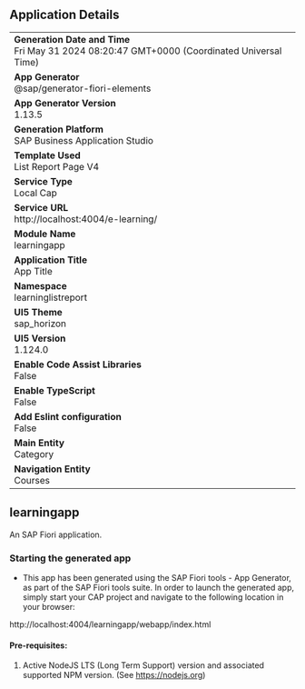 ## Application Details
|               |
| ------------- |
|**Generation Date and Time**<br>Fri May 31 2024 08:20:47 GMT+0000 (Coordinated Universal Time)|
|**App Generator**<br>@sap/generator-fiori-elements|
|**App Generator Version**<br>1.13.5|
|**Generation Platform**<br>SAP Business Application Studio|
|**Template Used**<br>List Report Page V4|
|**Service Type**<br>Local Cap|
|**Service URL**<br>http://localhost:4004/e-learning/
|**Module Name**<br>learningapp|
|**Application Title**<br>App Title|
|**Namespace**<br>learninglistreport|
|**UI5 Theme**<br>sap_horizon|
|**UI5 Version**<br>1.124.0|
|**Enable Code Assist Libraries**<br>False|
|**Enable TypeScript**<br>False|
|**Add Eslint configuration**<br>False|
|**Main Entity**<br>Category|
|**Navigation Entity**<br>Courses|

## learningapp

An SAP Fiori application.

### Starting the generated app

-   This app has been generated using the SAP Fiori tools - App Generator, as part of the SAP Fiori tools suite.  In order to launch the generated app, simply start your CAP project and navigate to the following location in your browser:

http://localhost:4004/learningapp/webapp/index.html

#### Pre-requisites:

1. Active NodeJS LTS (Long Term Support) version and associated supported NPM version.  (See https://nodejs.org)


